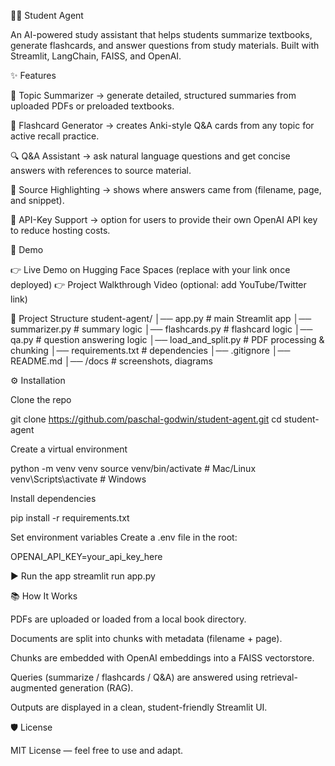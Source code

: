🧑‍🎓 Student Agent

An AI-powered study assistant that helps students summarize textbooks, generate flashcards, and answer questions from study materials. Built with Streamlit, LangChain, FAISS, and OpenAI.

✨ Features

📘 Topic Summarizer → generate detailed, structured summaries from uploaded PDFs or preloaded textbooks.

🧠 Flashcard Generator → creates Anki-style Q&A cards from any topic for active recall practice.

🔍 Q&A Assistant → ask natural language questions and get concise answers with references to source material.

📑 Source Highlighting → shows where answers came from (filename, page, and snippet).

🔐 API-Key Support → option for users to provide their own OpenAI API key to reduce hosting costs.

🚀 Demo

👉 Live Demo on Hugging Face Spaces
 (replace with your link once deployed)
👉 Project Walkthrough Video
 (optional: add YouTube/Twitter link)

📂 Project Structure
student-agent/
│── app.py                # main Streamlit app
│── summarizer.py          # summary logic
│── flashcards.py          # flashcard logic
│── qa.py                  # question answering logic
│── load_and_split.py      # PDF processing & chunking
│── requirements.txt       # dependencies
│── .gitignore
│── README.md
│── /docs                  # screenshots, diagrams

⚙️ Installation

Clone the repo

git clone https://github.com/paschal-godwin/student-agent.git
cd student-agent


Create a virtual environment

python -m venv venv
source venv/bin/activate   # Mac/Linux
venv\Scripts\activate      # Windows


Install dependencies

pip install -r requirements.txt


Set environment variables
Create a .env file in the root:

OPENAI_API_KEY=your_api_key_here

▶️ Run the app
streamlit run app.py


📚 How It Works

PDFs are uploaded or loaded from a local book directory.

Documents are split into chunks with metadata (filename + page).

Chunks are embedded with OpenAI embeddings into a FAISS vectorstore.

Queries (summarize / flashcards / Q&A) are answered using retrieval-augmented generation (RAG).

Outputs are displayed in a clean, student-friendly Streamlit UI.



🛡️ License

MIT License — feel free to use and adapt.